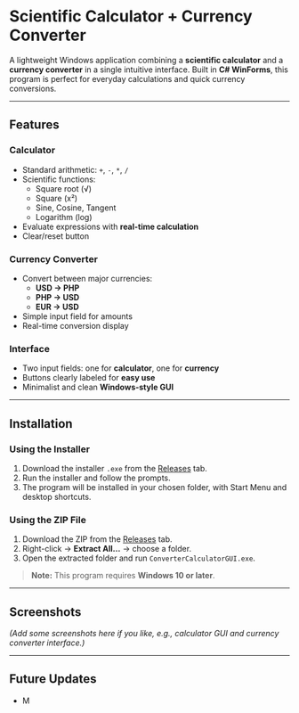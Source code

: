 # Scientific Calculator + Currency Converter

A lightweight Windows application combining a **scientific calculator** and a **currency converter** in a single intuitive interface. Built in **C# WinForms**, this program is perfect for everyday calculations and quick currency conversions.

---

## Features

### Calculator
- Standard arithmetic: `+`, `-`, `*`, `/`  
- Scientific functions:
  - Square root (√)  
  - Square (x²)  
  - Sine, Cosine, Tangent  
  - Logarithm (log)  
- Evaluate expressions with **real-time calculation**  
- Clear/reset button  

### Currency Converter
- Convert between major currencies:
  - **USD → PHP**  
  - **PHP → USD**  
  - **EUR → USD**  
- Simple input field for amounts  
- Real-time conversion display  

### Interface
- Two input fields: one for **calculator**, one for **currency**  
- Buttons clearly labeled for **easy use**  
- Minimalist and clean **Windows-style GUI**  

---

## Installation

### Using the Installer
1. Download the installer `.exe` from the [Releases](https://github.com/RDCubing/ConverterCalculatorGUI/releases) tab.  
2. Run the installer and follow the prompts.  
3. The program will be installed in your chosen folder, with Start Menu and desktop shortcuts.  

### Using the ZIP File
1. Download the ZIP from the [Releases](https://github.com/RDCubing/ConverterCalculatorGUI/releases) tab.  
2. Right-click → **Extract All…** → choose a folder.  
3. Open the extracted folder and run `ConverterCalculatorGUI.exe`.

> **Note:** This program requires **Windows 10 or later**.

---

## Screenshots

*(Add some screenshots here if you like, e.g., calculator GUI and currency converter interface.)*

---

## Future Updates
- M
